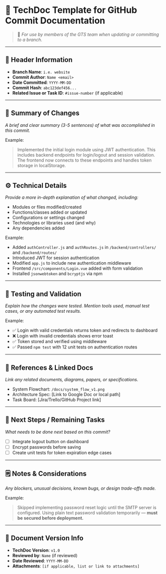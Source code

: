 # 📝 TechDoc Template for GitHub Commit Documentation
> 📂 *For use by members of the GTS team when updating or committing to a branch.*

---

## 📌 Header Information

- **Branch Name**: `i.e. website`
- **Commit Author**: `Name <email>`
- **Date Committed**: `YYYY-MM-DD`
- **Commit Hash**: `abc123def456...`
- **Related Issue or Task ID**: `#issue-number` (if applicable)

---

## 🧠 Summary of Changes

_A brief and clear summary (3-5 sentences) of what was accomplished in this commit._

Example:  
> Implemented the initial login module using JWT authentication. This includes backend endpoints for login/logout and session validation. The frontend now connects to these endpoints and handles token storage in localStorage.

---

## ⚙️ Technical Details

_Provide a more in-depth explanation of what changed, including:_

- Modules or files modified/created
- Functions/classes added or updated
- Configurations or settings changed
- Technologies or libraries used (and why)
- Any dependencies added

Example:
- Added `authController.js` and `authRoutes.js` in `/backend/controllers/` and `/backend/routes/`
- Introduced JWT for session authentication
- Modified `app.js` to include new authentication middleware
- Frontend `/src/components/Login.vue` added with form validation
- Installed `jsonwebtoken` and `bcryptjs` via npm

---

## 🧪 Testing and Validation

_Explain how the changes were tested. Mention tools used, manual test cases, or any automated test results._

Example:
- ✅ Login with valid credentials returns token and redirects to dashboard
- ❌ Login with invalid credentials shows error toast
- ✅ Token stored and verified using middleware
- ✅ Passed `npm test` with 12 unit tests on authentication routes

---

## 🔗 References & Linked Docs

_Link any related documents, diagrams, papers, or specifications._

- System Flowchart: `/docs/system_flow_v1.png`
- Architecture Spec: [Link to Google Doc or local path]
- Task Board: [Jira/Trello/GitHub Project link]

---

## 🧩 Next Steps / Remaining Tasks

_What needs to be done next based on this commit?_

- [ ] Integrate logout button on dashboard
- [ ] Encrypt passwords before saving
- [ ] Create unit tests for token expiration edge cases

---

## 🗒️ Notes & Considerations

_Any blockers, unusual decisions, known bugs, or design trade-offs made._

Example:  
> Skipped implementing password reset logic until the SMTP server is configured. Using plain text password validation temporarily — **must be secured before deployment.**

---

## 🧾 Document Version Info

- **TechDoc Version**: `v1.0`
- **Reviewed by**: `Name` (if reviewed)
- **Date Reviewed**: `YYYY-MM-DD`
- **Attachments**: `[if applicable, list or link to attachments]`
